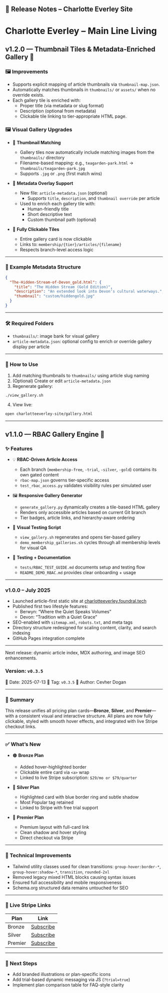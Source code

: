 ## 📝 **Release Notes – Charlotte Everley Site**

# Charlotte Everley – Main Line Living

## v1.2.0 — Thumbnail Tiles & Metadata-Enriched Gallery 🎨

### 🖼 Improvements
- Supports explicit mapping of article thumbnails via `thumbnail-map.json`.
- Automatically matches thumbnails in `thumbnails/` or `assets/` when no override exists.
- Each gallery tile is enriched with:
  - Proper title (via metadata or slug format)
  - Description (optional from metadata)
  - Clickable tile linking to tier-appropriate HTML page.


### 🖼 Visual Gallery Upgrades

- 🎯 **Thumbnail Matching**
  - Gallery tiles now automatically include matching images from the `thumbnails/` directory
  - Filename-based mapping: e.g., `teagarden-park.html` → `thumbnails/teagarden-park.jpg`
  - Supports `.jpg` or `.png` (first match wins)

- 🧠 **Metadata Overlay Support**
  - New file: `article-metadata.json` (optional)
    - Supports `title`, `description`, and `thumbnail override` per article
  - Used to enrich each gallery tile with:
    - Human-friendly title
    - Short descriptive text
    - Custom thumbnail path (optional)

- 🔗 **Fully Clickable Tiles**
  - Entire gallery card is now clickable
  - Links to: `membership/{tier}/articles/{filename}`
  - Respects branch-level access logic

---

### 📁 Example Metadata Structure

```json
{
  "The-Hidden-Stream-of-Devon_gold.html": {
    "title": "The Hidden Stream (Gold Edition)",
    "description": "An extended look into Devon’s cultural waterways.",
    "thumbnail": "custom/hiddengold.jpg"
  }
}
````

---

### 🛠 Required Folders

* `thumbnails/`: image bank for visual gallery
* `article-metadata.json`: optional config to enrich or override gallery display per article

---

### 📘 How to Use

1. Add matching thumbnails to `thumbnails/` using article slug naming
2. (Optional) Create or edit `article-metadata.json`
3. Regenerate gallery:

```bash
./view_gallery.sh
```

4. View live:

```bash
open charlotteeverley-site/gallery.html
```

---


## v1.1.0 — RBAC Gallery Engine 🎉

### ✨ Features

- 💡 **RBAC-Driven Article Access**
  - Each branch (`membership-free`, `-trial`, `-silver`, `-gold`) contains its own gated content
  - `rbac-map.json` governs tier-specific access
  - `test_rbac_access.py` validates visibility rules per simulated user

- 🖼 **Responsive Gallery Generator**
  - `generate_gallery.py` dynamically creates a tile-based HTML gallery
  - Renders only accessible articles based on current Git branch
  - Tier badges, article links, and hierarchy-aware ordering

- 🔁 **Visual Testing Script**
  - `view_gallery.sh` regenerates and opens tier-based gallery
  - `demo_membership_galleries.sh` cycles through all membership levels for visual QA

- 🧪 **Testing + Documentation**
  - `tests/RBAC_TEST_GUIDE.md` documents setup and testing flow
  - `README_DEMO_RBAC.md` provides clear onboarding + usage

---

### v1.0.0 – July 2025

- Launched article-first static site at [charlotteeverley.foundral.tech](https://charlotteeverley.foundral.tech)
- Published first two lifestyle features:
  - Berwyn: “Where the Quiet Speaks Volumes”
  - Devon: “Tradition with a Quiet Grace”
- SEO-enabled with `sitemap.xml`, `robots.txt`, and meta tags
- Directory structure redesigned for scaling content, clarity, and search indexing
- GitHub Pages integration complete

---

Next release: dynamic article index, MDX authoring, and image SEO enhancements.

### Version: `v0.3.5`

📅 Date: 2025-07-13
🔖 Tag: `v0.3.5`
👤 Author: Cevher Dogan

---

### 🎯 Summary

This release unifies all pricing plan cards—**Bronze**, **Silver**, and **Premier**—with a consistent visual and interactive structure. All plans are now fully clickable, styled with smooth hover effects, and integrated with live Stripe checkout links.

---

### ✅ What’s New

* 🟤 **Bronze Plan**

  * Added hover-highlighted border
  * Clickable entire card via `<a>` wrap
  * Linked to live Stripe subscription: `$29/mo or $79/quarter`

* 🥈 **Silver Plan**

  * Highlighted card with blue border ring and subtle shadow
  * Most Popular tag retained
  * Linked to Stripe with free trial support

* 💎 **Premier Plan**

  * Premium layout with full-card link
  * Clean shadow and hover styling
  * Direct checkout via Stripe

---

### 🔧 Technical Improvements

* Tailwind utility classes used for clean transitions:
  `group-hover:border-*`, `group-hover:shadow-*`, `transition`, `rounded-2xl`
* Removed legacy mixed HTML blocks causing syntax issues
* Ensured full accessibility and mobile responsiveness
* Schema.org structured data remains untouched for SEO

---

### 🔗 Live Stripe Links

| Plan    | Link                                                        |
| ------- | ----------------------------------------------------------- |
| Bronze  | [Subscribe](https://buy.stripe.com/7sY9AT9xG4BH7Kf9FPfQI09) |
| Silver  | [Subscribe](https://buy.stripe.com/6oU4gzeS07NTc0v7xHfQI06) |
| Premier | [Subscribe](https://buy.stripe.com/bJe28reS03xDfcHg4dfQI07) |

---

### 📌 Next Steps

* Add branded illustrations or plan-specific icons
* Add trial-based dynamic messaging via JS (`?trial=true`)
* Implement plan comparison table for FAQ-style clarity

